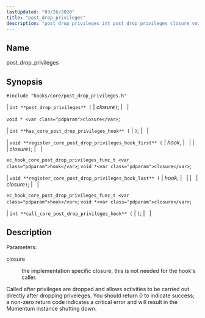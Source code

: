 ```yaml
---
lastUpdated: "03/26/2020"
title: "post_drop_privileges"
description: "post drop privileges int post drop privileges closure void closure int has core post drop privileges hook void register core post drop privileges hook first hook closure ec hook core post drop privileges func t hook void closure void register core post drop privileges hook last hook closure ec hook..."
---
```


<a name="hooks.core.post_drop_privileges"></a> 
## Name

post_drop_privileges

## Synopsis

`#include "hooks/core/post_drop_privileges.h"`

| `int **post_drop_privileges** (` | <var class="pdparam">closure</var>`)`; |   |

`void * <var class="pdparam">closure</var>`;

| `int **has_core_post_drop_privileges_hook** (` | `)`; |   |

| `void **register_core_post_drop_privileges_hook_first** (` | <var class="pdparam">hook</var>, |   |
|   | <var class="pdparam">closure</var>`)`; |   |

`ec_hook_core_post_drop_privileges_func_t <var class="pdparam">hook</var>`;
`void *<var class="pdparam">closure</var>`;

| `void **register_core_post_drop_privileges_hook_last** (` | <var class="pdparam">hook</var>, |   |
|   | <var class="pdparam">closure</var>`)`; |   |

`ec_hook_core_post_drop_privileges_func_t <var class="pdparam">hook</var>`;
`void *<var class="pdparam">closure</var>`;

| `int **call_core_post_drop_privileges_hook** (` | `)`; |   |

<a name="idp42067664"></a> 
## Description

Parameters:

<dl class="variablelist">

<dt>closure</dt>

<dd>

the implementation specific closure, this is not needed for the hook's caller.

</dd>

</dl>

Called after privileges are dropped and allows activities to be carried out directly after dropping priveleges. You should return 0 to indicate success; a non-zero return code indicates a critical error and will result in the Momentum instance shutting down.